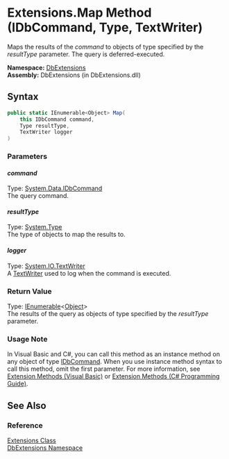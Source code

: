 Extensions.Map Method (IDbCommand, Type, TextWriter)
====================================================
Maps the results of the *command* to objects of type specified by the *resultType* parameter. The query is deferred-executed.

**Namespace:** [DbExtensions][1]  
**Assembly:** DbExtensions (in DbExtensions.dll)

Syntax
------

```csharp
public static IEnumerable<Object> Map(
	this IDbCommand command,
	Type resultType,
	TextWriter logger
)
```

### Parameters

#### *command*
Type: [System.Data.IDbCommand][2]  
The query command.

#### *resultType*
Type: [System.Type][3]  
The type of objects to map the results to.

#### *logger*
Type: [System.IO.TextWriter][4]  
A [TextWriter][4] used to log when the command is executed.

### Return Value
Type: [IEnumerable][5]&lt;[Object][6]>  
The results of the query as objects of type specified by the *resultType* parameter.
### Usage Note
In Visual Basic and C#, you can call this method as an instance method on any object of type [IDbCommand][2]. When you use instance method syntax to call this method, omit the first parameter. For more information, see [Extension Methods (Visual Basic)][7] or [Extension Methods (C# Programming Guide)][8].

See Also
--------

### Reference
[Extensions Class][9]  
[DbExtensions Namespace][1]  

[1]: ../README.md
[2]: http://msdn.microsoft.com/en-us/library/bt2afddc
[3]: http://msdn.microsoft.com/en-us/library/42892f65
[4]: http://msdn.microsoft.com/en-us/library/ywxh2328
[5]: http://msdn.microsoft.com/en-us/library/9eekhta0
[6]: http://msdn.microsoft.com/en-us/library/e5kfa45b
[7]: http://msdn.microsoft.com/en-us/library/bb384936.aspx
[8]: http://msdn.microsoft.com/en-us/library/bb383977.aspx
[9]: README.md